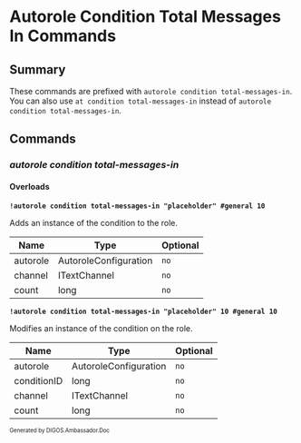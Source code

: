 ﻿Autorole Condition Total Messages In Commands
=============================================
## Summary
These commands are prefixed with `autorole condition total-messages-in`. You can also use `at condition total-messages-in` instead of `autorole condition total-messages-in`.

## Commands
### *autorole condition total-messages-in*
#### Overloads
**`!autorole condition total-messages-in "placeholder" #general 10`**

Adds an instance of the condition to the role.

| Name | Type | Optional |
| --- | --- | --- |
| autorole | AutoroleConfiguration | `no` |
| channel | ITextChannel | `no` |
| count | long | `no` |

**`!autorole condition total-messages-in "placeholder" 10 #general 10`**

Modifies an instance of the condition on the role.

| Name | Type | Optional |
| --- | --- | --- |
| autorole | AutoroleConfiguration | `no` |
| conditionID | long | `no` |
| channel | ITextChannel | `no` |
| count | long | `no` |

<sub><sup>Generated by DIGOS.Ambassador.Doc</sup></sub>